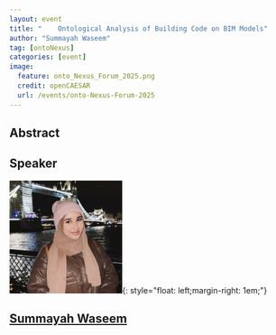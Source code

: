 ```yaml
---
layout: event
title: "	Ontological Analysis of Building Code on BIM Models"
author: "Summayah Waseem"
tag: [ontoNexus]
categories: [event]
image:
  feature: onto_Nexus_Forum_2025.png
  credit: openCAESAR
  url: /events/onto-Nexus-Forum-2025
---
```


## Abstract

## Speaker

![Summayah Waseem](img/Waseem.jpeg){: style="float: left;margin-right: 1em;"}

<h2><a href="mailto:summayah.waseem@gmail.com">Summayah Waseem</a></h2>